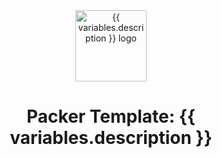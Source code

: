 <div align="center">
  <center>
    <a href="{{ repository.group.packer }}/{{ slug }}" title="{{ variables.description }} GitLab page" target="_blank">
      <img width="114" height="114" alt="{{ variables.description }} logo" src="./logo.png" />
    </a>
  </center>
</div>
<div align="center">
  <center><h1 align="center">Packer Template: {{ variables.description }}</h1></center>
</div>
